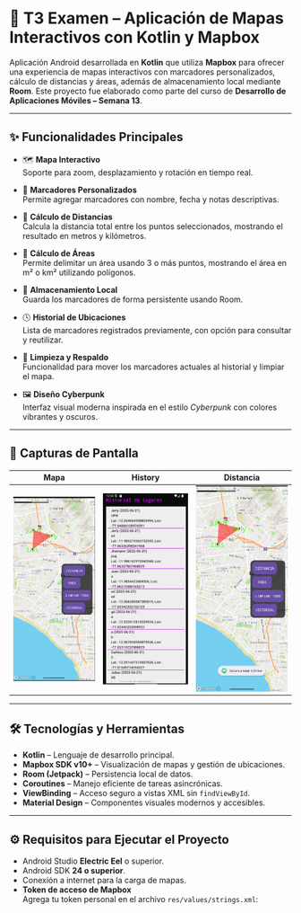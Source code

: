 # 📍 T3 Examen – Aplicación de Mapas Interactivos con Kotlin y Mapbox

Aplicación Android desarrollada en **Kotlin** que utiliza **Mapbox** para ofrecer una experiencia de mapas interactivos con marcadores personalizados, cálculo de distancias y áreas, además de almacenamiento local mediante **Room**. Este proyecto fue elaborado como parte del curso de **Desarrollo de Aplicaciones Móviles – Semana 13**.

---

## ✨ Funcionalidades Principales

- 🗺️ **Mapa Interactivo**  
  Soporte para zoom, desplazamiento y rotación en tiempo real.

- 📍 **Marcadores Personalizados**  
  Permite agregar marcadores con nombre, fecha y notas descriptivas.

- 📏 **Cálculo de Distancias**  
  Calcula la distancia total entre los puntos seleccionados, mostrando el resultado en metros y kilómetros.

- 🔺 **Cálculo de Áreas**  
  Permite delimitar un área usando 3 o más puntos, mostrando el área en m² o km² utilizando polígonos.

- 💾 **Almacenamiento Local**  
  Guarda los marcadores de forma persistente usando Room.

- 🕓 **Historial de Ubicaciones**  
  Lista de marcadores registrados previamente, con opción para consultar y reutilizar.

- 🧽 **Limpieza y Respaldo**  
  Funcionalidad para mover los marcadores actuales al historial y limpiar el mapa.

- 🖼️ **Diseño Cyberpunk**  
  Interfaz visual moderna inspirada en el estilo *Cyberpunk* con colores vibrantes y oscuros.

---

## 📸 Capturas de Pantalla

| Mapa | History | Distancia |
|---------------------|---------------------|------------------|
| ![Mapa](screenshots/mapa.png) | ![Distancia](screenshots/history.png) | ![Área](screenshots/distancia.png) |

---

## 🛠️ Tecnologías y Herramientas

- **Kotlin** – Lenguaje de desarrollo principal.
- **Mapbox SDK v10+** – Visualización de mapas y gestión de ubicaciones.
- **Room (Jetpack)** – Persistencia local de datos.
- **Coroutines** – Manejo eficiente de tareas asincrónicas.
- **ViewBinding** – Acceso seguro a vistas XML sin `findViewById`.
- **Material Design** – Componentes visuales modernos y accesibles.

---

## ⚙️ Requisitos para Ejecutar el Proyecto

- Android Studio **Electric Eel** o superior.
- Android SDK **24 o superior**.
- Conexión a internet para la carga de mapas.
- **Token de acceso de Mapbox**  
  Agrega tu token personal en el archivo `res/values/strings.xml`:

